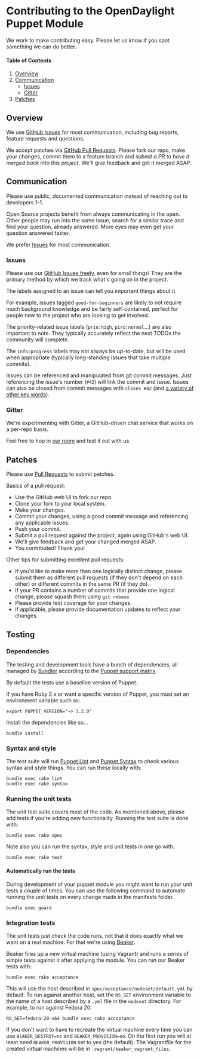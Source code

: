 # Contributing to the OpenDaylight Puppet Module

We work to make contributing easy. Please let us know if you spot something we can do better.

#### Table of Contents
1. [Overview](#overview)
1. [Communication](#communication)
    * [Issues](#issues)
    * [Gitter](#gitter)
1. [Patches](#patches)

## Overview

We use [GitHub Issues](https://github.com/dfarrell07/puppet-opendaylight/issues) for most communication, including bug reports, feature requests and questions.

We accept patches via [GitHub Pull Requests](https://github.com/dfarrell07/puppet-opendaylight/pulls). Please fork our repo, make your changes, commit them to a feature branch and *submit a PR to have it merged back into this project*. We'll give feedback and get it merged ASAP.

## Communication

Please use public, documented communication instead of reaching out to developers 1-1.

Open Source projects benefit from always communicating in the open. Other people may run into the same issue, search for a similar trace and find your question, already answered. More eyes may even get your question answered faster.

We prefer [Issues](https://github.com/dfarrell07/puppet-opendaylight/issues) for most communication.

### Issues

Please use our [GitHub Issues freely](https://github.com/dfarrell07/puppet-opendaylight/issues), even for small things! They are the primary method by which we track what's going on in the project.

The labels assigned to an issue can tell you important things about it.

For example, issues tagged `good-for-beginners` are likely to not require much background knowledge and be fairly self-contained, perfect for people new to the project who are looking to get involved.

The priority-related issue labels (`prio:high`, `piro:normal`...) are also important to note. They typically accurately reflect the next TODOs the community will complete.

The `info:progress` labels may not always be up-to-date, but will be used when appropriate (typically long-standing issues that take multiple commits).

Issues can be referenced and manipulated from git commit messages. Just referencing the issue's number (`#42`) will link the commit and issue. Issues can also be closed from commit messages with `closes #42` (and [a variety of other key words](https://help.github.com/articles/closing-issues-via-commit-messages/)).

### Gitter

We're experimenting with Gitter, a GitHub-driven chat service that works on a per-repo basis.

Feel free to hop in [our room](https://gitter.im/dfarrell07/puppet-opendaylight) and test it out with us.

## Patches

Please use [Pull Requests](https://github.com/dfarrell07/puppet-opendaylight/pulls) to submit patches.

Basics of a pull request:
* Use the GitHub web UI to fork our repo.
* Clone your fork to your local system.
* Make your changes.
* Commit your changes, using a good commit message and referencing any applicable issues.
* Push your commit.
* Submit a pull request against the project, again using GitHub's web UI.
* We'll give feedback and get your changed merged ASAP.
* You contributed! Thank you!

Other tips for submitting excellent pull requests:
* If you'd like to make more than one logically distinct change, please submit them as different pull requests (if they don't depend on each other) or different commits in the same PR (if they do).
* If your PR contains a number of commits that provide one logical change, please squash them using `git rebase`.
* Please provide test coverage for your changes.
* If applicable, please provide documentation updates to reflect your changes.

## Testing

### Dependencies

The testing and development tools have a bunch of dependencies,
all managed by [Bundler](http://bundler.io/) according to the
[Puppet support matrix](http://docs.puppetlabs.com/guides/platforms.html#ruby-versions).

By default the tests use a baseline version of Puppet.

If you have Ruby 2.x or want a specific version of Puppet,
you must set an environment variable such as:

    export PUPPET_VERSION="~> 3.2.0"

Install the dependencies like so...

    bundle install

### Syntax and style

The test suite will run [Puppet Lint](http://puppet-lint.com/) and
[Puppet Syntax](https://github.com/gds-operations/puppet-syntax) to
check various syntax and style things. You can run these locally with:

    bundle exec rake lint
    bundle exec rake syntax

### Running the unit tests

The unit test suite covers most of the code. As mentioned above, please
add tests if you're adding new functionality. Running the test suite is done
with:

    bundle exec rake spec

Note also you can run the syntax, style and unit tests in one go with:

    bundle exec rake test

#### Automatically run the tests

During development of your puppet module you might want to run your unit
tests a couple of times. You can use the following command to automate
running the unit tests on every change made in the manifests folder.

    bundle exec guard

### Integration tests

The unit tests just check the code runs, not that it does exactly what
we want on a real machine. For that we're using
[Beaker](https://github.com/puppetlabs/beaker).

Beaker fires up a new virtual machine (using Vagrant) and runs a series of
simple tests against it after applying the module. You can run our Beaker
tests with:

    bundle exec rake acceptance

This will use the host described in `spec/acceptance/nodeset/default.yml`
by default. To run against another host, set the `RS_SET` environment
variable to the name of a host described by a `.yml` file in the
`nodeset` directory. For example, to run against Fedora 20:

    RS_SET=fedora-20-x64 bundle exec rake acceptance

If you don't want to have to recreate the virtual machine every time you
can use `BEAKER_DESTROY=no` and `BEAKER_PROVISION=no`. On the first run you will
at least need `BEAKER_PROVISION` set to yes (the default). The Vagrantfile
for the created virtual machines will be in `.vagrant/beaker_vagrant_files`.
